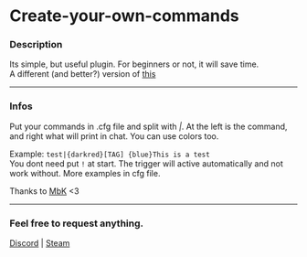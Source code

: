 # Create-your-own-commands
### Description
Its simple, but useful plugin. For beginners or not, it will save time.   
A different (and better?) version of [this](https://forums.alliedmods.net/showthread.php?t=338672)
***

### Infos
Put your commands in .cfg file and split with _|_.
At the left is the command, and right what will print in chat. You can use colors too.

Example: `test|{darkred}[TAG] {blue}This is a test`   
You dont need put `!` at start. The trigger will active automatically and not work without.
More examples in cfg file.


Thanks to [MbK](https://github.com/Mbk10201) <3

***

### Feel free to request anything.

[Discord](https://discord.com/users/476946479110684683) | [Steam](https://steamcommunity.com/id/nathyzinhaa)
